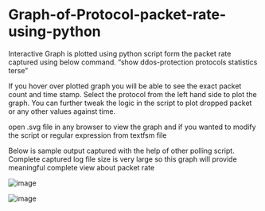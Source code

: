# Graph-of-Protocol-packet-rate-using-python
Interactive Graph is plotted using python script form the packet rate captured using below command.
“show ddos-protection protocols statistics terse”

If you hover over plotted graph you will be able to see the exact packet count and time stamp.
Select the protocol from the left hand side to plot the graph.
You can further tweak the logic in the script to plot dropped packet or any other values against time.

open .svg file in any browser to view the graph and if you wanted to modify the script or regular expression from textfsm file

Below is sample output captured with the help of other polling script.
Complete captured log file size is very large so this graph will provide meaningful complete view about packet rate

![image](https://user-images.githubusercontent.com/38125572/156226247-cf252977-6836-4f3c-9e7c-24696e06c08f.png)

![image](https://user-images.githubusercontent.com/38125572/156226338-36184e5f-7119-4199-a110-c91d0d0bedca.png)

